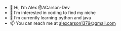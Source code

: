 - 👋 Hi, I’m Alex @ACarson-Dev
- 👀 I’m interested in coding to find my niche
- 🌱 I’m currently learning python and java
- 📫 You can reach me at alexcarson1379@gmail.com
